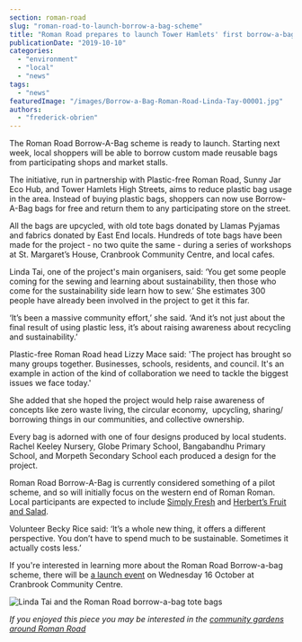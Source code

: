 ```yaml
---
section: roman-road
slug: "roman-road-to-launch-borrow-a-bag-scheme"
title: "Roman Road prepares to launch Tower Hamlets' first borrow-a-bag scheme"
publicationDate: "2019-10-10"
categories: 
  - "environment"
  - "local"
  - "news"
tags: 
  - "news"
featuredImage: "/images/Borrow-a-Bag-Roman-Road-Linda-Tay-00001.jpg"
authors: 
  - "frederick-obrien"
---
```


The Roman Road Borrow-A-Bag scheme is ready to launch. Starting next week, local shoppers will be able to borrow custom made reusable bags from participating shops and market stalls.

The initiative, run in partnership with Plastic-free Roman Road, Sunny Jar Eco Hub, and Tower Hamlets High Streets, aims to reduce plastic bag usage in the area. Instead of buying plastic bags, shoppers can now use Borrow-A-Bag bags for free and return them to any participating store on the street.

All the bags are upcycled, with old tote bags donated by Llamas Pyjamas and fabrics donated by East End locals. Hundreds of tote bags have been made for the project - no two quite the same - during a series of workshops at St. Margaret’s House, Cranbrook Community Centre, and local cafes.

Linda Tai, one of the project's main organisers, said: ‘You get some people coming for the sewing and learning about sustainability, then those who come for the sustainability side learn how to sew.’ She estimates 300 people have already been involved in the project to get it this far.

‘It’s been a massive community effort,’ she said. ‘And it’s not just about the final result of using plastic less, it’s about raising awareness about recycling and sustainability.’

Plastic-free Roman Road head Lizzy Mace said: 'The project has brought so many groups together. Businesses, schools, residents, and council. It's an example in action of the kind of collaboration we need to tackle the biggest issues we face today.'

She added that she hoped the project would help raise awareness of concepts like zero waste living, the circular economy,  upcycling, sharing/ borrowing things in our communities, and collective ownership.

Every bag is adorned with one of four designs produced by local students. Rachel Keeley Nursery, Globe Primary School, Bangabandhu Primary School, and Morpeth Secondary School each produced a design for the project.

Roman Road Borrow-A-Bag is currently considered something of a pilot scheme, and so will initially focus on the western end of Roman Roman. Local participants are expected to include [Simply Fresh](https://romanroadlondon.com/simply-fresh-globe-town-mehmet-guzel-interview/) and [Herbert’s Fruit and Salad](https://romanroadlondon.com/herberts-fruit-and-salad-globe-town/).

Volunteer Becky Rice said: ‘It’s a whole new thing, it offers a different perspective. You don’t have to spend much to be sustainable. Sometimes it actually costs less.’

If you're interested in learning more about the Roman Road Borrow-a-bag scheme, there will be [a launch event](https://romanroadlondon.com/event/roman-road-borrow-a-bag-scheme-launch-event/) on Wednesday 16 October at Cranbrook Community Centre.

![Linda Tai and the Roman Road borrow-a-bag tote bags](/images/Borrow-a-Bag-Roman-Road-Linda-Tay-00005-1024x683.jpg)

_If you enjoyed this piece you may be interested in the [community gardens around Roman Road](https://romanroadlondon.com/move-to-london-become-a-gardener/)_
